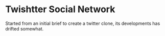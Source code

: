 # Twishtter Social Network

Started from an initial brief to create a twitter clone, its developments has drifted somewhat.